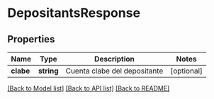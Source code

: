 # DepositantsResponse

## Properties
Name | Type | Description | Notes
------------ | ------------- | ------------- | -------------
**clabe** | **string** | Cuenta clabe del depositante | [optional] 

[[Back to Model list]](../../README.md#documentation-for-models) [[Back to API list]](../../README.md#documentation-for-api-endpoints) [[Back to README]](../../README.md)


